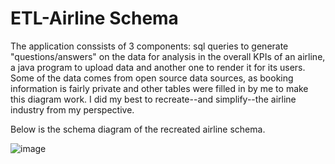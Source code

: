 # ETL-Airline Schema

The application conssists of 3 components: sql queries to generate "questions/answers" on the data for analysis in the overall KPIs of an airline, a java program to upload data and another one to render it for its users. Some of the data comes from open source data sources, as booking information is fairly private and other tables were filled in by me to make this diagram work. I did my best to recreate--and simplify--the airline industry from my perspective. 

Below is the schema diagram of the recreated airline schema. 

![image](https://user-images.githubusercontent.com/70308910/110337754-e28f0d00-7feb-11eb-859d-80ece8744cf2.png)

